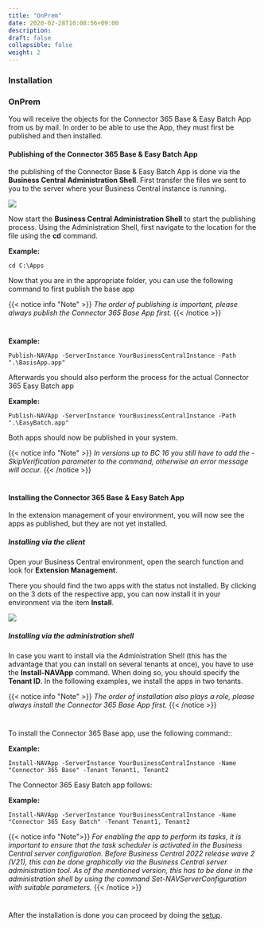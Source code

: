 ```yaml
---
title: "OnPrem"
date: 2020-02-28T10:08:56+09:00
description: 
draft: false
collapsible: false
weight: 2
---
```

### Installation

### OnPrem
You will receive the objects for the Connector 365 Base & Easy Batch App from us by mail. In order to be able to use the App, they must first be published and then installed.

#### Publishing of the Connector 365 Base & Easy Batch App
the publishing of the Connector Base & Easy Batch App is done via the **Business Central Administration Shell**. First transfer the files we sent to you to the server where your Business Central instance is running.

![](images/apps/adminshell.PNG)

Now start the **Business Central Administration Shell** to start the publishing process. Using the Administration Shell, first navigate to the location for the file using the **cd** command.

**Example:**

```cd C:\Apps```

Now that you are in the appropriate folder, you can use the following command to first publish the base app

{{< notice info "Note" >}}
 _The order of publishing is important, please always publish the Connector 365 Base App first._
{{< /notice >}}
#

**Example:**

```Publish-NAVApp -ServerInstance YourBusinessCentralInstance -Path ".\BasisApp.app"```

Afterwards you should also perform the process for the actual Connector 365 Easy Batch app

**Example:**

```Publish-NAVApp -ServerInstance YourBusinessCentralInstance -Path ".\EasyBatch.app"```

Both apps should now be published in your system.

{{< notice info "Note" >}}
 _In versions up to BC 16 you still have to add the -SkipVerification parameter to the command, otherwise an error message will occur._
{{< /notice >}}
#

#### Installing the Connector 365 Base & Easy Batch App
In the extension management of your environment, you will now see the apps as published, but they are not yet installed.

##### Installing via the client
Open your Business Central environment, open the search function and look for **Extension Management**.

There you should find the two apps with the status not installed. By clicking on the 3 dots of the respective app, you can now install it in your environment via the item **Install**.

![](images/apps/appinstallen.PNG)

##### Installing via the administration shell
In case you want to install via the Administration Shell (this has the advantage that you can install on several tenants at once), you have to use the **Install-NAVApp** command. When doing so, you should specify the **Tenant ID**. In the following examples, we install the apps in two tenants.

{{< notice info "Note" >}}
 _The order of installation also plays a role, please always install the Connector 365 Base App first._
{{< /notice >}}
#

To install the Connector 365 Base app, use the following command::

**Example:**

```Install-NAVApp -ServerInstance YourBusinessCentralInstance -Name "Connector 365 Base" -Tenant Tenant1, Tenant2```

The Connector 365 Easy Batch app follows:

**Example:**

```Install-NAVApp -ServerInstance YourBusinessCentralInstance -Name "Connector 365 Easy Batch" -Tenant Tenant1, Tenant2```

{{< notice info "Note">}}
_For enabling the app to perform its tasks, it is important to ensure that the task scheduler is activated in the Business Central server configuration. Before Business Central 2022 release wave 2 (V21), this can be done graphically via the Business Central server administration tool. As of the mentioned version, this has to be done in the administration shell by using the command Set-NAVServerConfiguration with suitable parameters._
{{< /notice >}}
#

After the installation is done you can proceed by doing the [setup](/en-us/apps/easy-batch/first-steps/setup/).